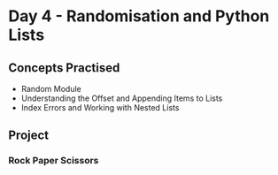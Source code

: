 # Day 4 - Randomisation and Python Lists
## Concepts Practised
- Random Module
- Understanding the Offset and Appending Items to Lists
- Index Errors and Working with Nested Lists
## Project
### Rock Paper Scissors
